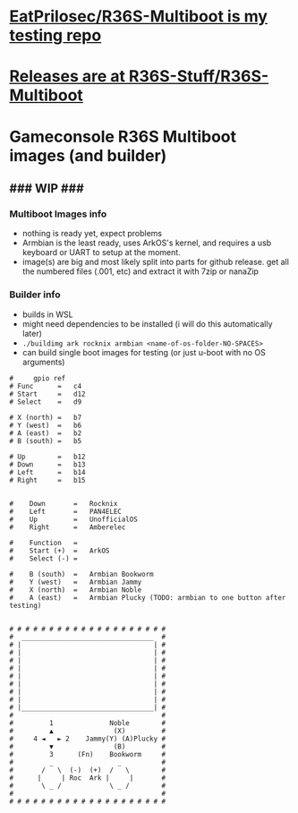 # [EatPrilosec/R36S-Multiboot is my testing repo](https://github.com/EatPrilosec/R36S-Multiboot)

# [Releases are at R36S-Stuff/R36S-Multiboot](https://github.com/R36S-Stuff/R36S-Multiboot/releases/latest)

# Gameconsole R36S Multiboot images (and builder)

## \#\#\# WIP \#\#\#

### Multiboot Images info
- nothing is ready yet, expect problems
- Armbian is the least ready, uses ArkOS's kernel, and requires a usb keyboard or UART to setup at the moment.
- image(s) are big and most likely split into parts for github release. get all the numbered files (.001, etc) and extract it with 7zip or nanaZip

### Builder info
- builds in WSL
- might need dependencies to be installed (i will do this automatically later)
- `./buildimg ark rocknix armbian <name-of-os-folder-NO-SPACES>`
- can build single boot images for testing (or just u-boot with no OS arguments)

```
#     gpio ref
# Func      =   c4
# Start     =   d12
# Select    =   d9

# X (north) =   b7
# Y (west)  =   b6
# A (east)  =   b2
# B (south) =   b5

# Up        =   b12
# Down      =   b13
# Left      =   b14
# Right     =   b15


#    Down       =   Rocknix
#    Left       =   PAN4ELEC
#    Up         =   UnofficialOS
#    Right      =   Amberelec

#    Function   =
#    Start (+)  =   ArkOS
#    Select (-) =

#    B (south)  =   Armbian Bookworm
#    Y (west)   =   Armbian Jammy
#    X (north)  =   Armbian Noble
#    A (east)   =   Armbian Plucky (TODO: armbian to one button after testing)


# # # # # # # # # # # # # # # # # # # #
#  _________________________________  #
# |                                 | #
# |                                 | #
# |                                 | #
# |                                 | #
# |                                 | #
# |                                 | #
# |                                 | #
# |                                 | #
# |_________________________________| #
#                                     #
#         1              Noble        #
#         ▲               (X)         #
#     4 ◄   ► 2    Jammy(Y) (A)Plucky #
#         ▼               (B)         #
#         3      (Fn)    Bookworm     #
#         _                _          #
#       /   \  (-)  (+)  /   \        #
#      |     | Roc  Ark |     |       #
#       \ _ /            \ _ /        #
#                                     #
# # # # # # # # # # # # # # # # # # # #
```
